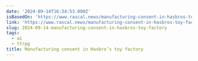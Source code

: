 ```yaml
---
date: '2024-09-14T16:34:53.000Z'
isBasedOn: 'https://www.rascal.news/manufacturing-consent-in-hasbros-toy-factory/'
link: 'https://www.rascal.news/manufacturing-consent-in-hasbros-toy-factory/'
slug: 2024-09-14-manufacturing-consent-in-hasbros-toy-factory
tags:
  - ai
  - ttrpg
title: Manufacturing consent in Hasbro’s toy factory
---
```

 
